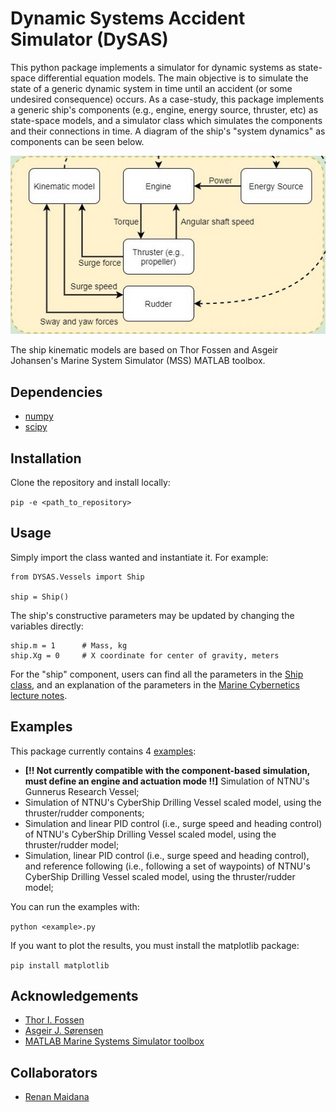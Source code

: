 # Dynamic Systems Accident Simulator (DySAS)

This python package implements a simulator for dynamic systems as state-space differential equation models.
The main objective is to simulate the state of a generic dynamic system in time until an accident (or some undesired consequence) occurs.
As a case-study, this package implements a generic ship's components (e.g., engine, energy source, thruster, etc) as state-space models, and a simulator class which simulates the components and their connections in time.
A diagram of the ship's "system dynamics" as components can be seen below.

![](./component-based-sim.png)

The ship kinematic models are based on Thor Fossen and Asgeir Johansen's Marine System Simulator (MSS) MATLAB toolbox.

## Dependencies

* [numpy](https://www.numpy.org/)
* [scipy](https://www.scipy.org/)

## Installation

Clone the repository and install locally:

```pip -e <path_to_repository>```

## Usage

Simply import the class wanted and instantiate it. For example:

```
from DYSAS.Vessels import Ship

ship = Ship()
```

The ship's constructive parameters may be updated by changing the variables directly:

```
ship.m = 1      # Mass, kg
ship.Xg = 0     # X coordinate for center of gravity, meters
```

For the "ship" component, users can find all the parameters in the [Ship class](https://github.com/rgmaidana/dysas/blob/master/DYSAS/Vessels/__init__.py), and an explanation of the parameters in the [Marine Cybernetics lecture notes](http://folk.ntnu.no/assor/Public/2018-08-20%20marcyb.pdf).

## Examples

This package currently contains 4 [examples](https://github.com/rgmaidana/dysas/tree/master/examples):

* **[!! Not currently compatible with the component-based simulation, must define an engine and actuation mode !!]** Simulation of NTNU's Gunnerus Research Vessel;
* Simulation of NTNU's CyberShip Drilling Vessel scaled model, using the thruster/rudder components;
* Simulation and linear PID control (i.e., surge speed and heading control) of NTNU's CyberShip Drilling Vessel scaled model, using the thruster/rudder model;
* Simulation, linear PID control (i.e., surge speed and heading control), and reference following (i.e., following a set of waypoints) of NTNU's CyberShip Drilling Vessel scaled model, using the thruster/rudder model;

You can run the examples with:

```python <example>.py```

If you want to plot the results, you must install the matplotlib package:

```pip install matplotlib```

## Acknowledgements

* [Thor I. Fossen](https://www.ntnu.edu/employees/thor.fossen)
* [Asgeir J. Sørensen](https://www.ntnu.edu/employees/asgeir.sorensen)
* [MATLAB Marine Systems Simulator toolbox](https://github.com/cybergalactic/MSS)

## Collaborators

* [Renan Maidana](https://github.com/rgmaidana)
